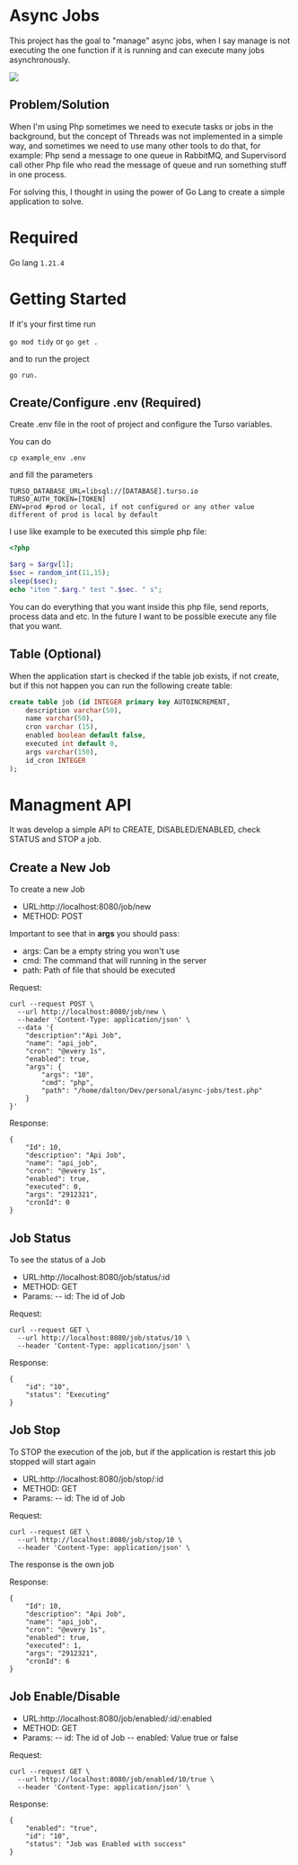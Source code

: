 # Async Jobs

This project has the goal to "manage" async jobs, when I say manage is not executing the one function
if it is running and can execute many jobs asynchronously. 

![](docs/flow_project.png)

## Problem/Solution

When I'm using Php sometimes we need to execute tasks or jobs in the background, but the concept of Threads
was not implemented in a simple way, and sometimes we need to use many other tools to do that, for example: Php send a message to one queue in RabbitMQ, and Supervisord call other Php file who read the message of queue and run something stuff in one process.

For solving this, I thought in using the power of Go Lang to create a simple application to solve.


# Required

Go lang
`1.21.4`

# Getting Started

If it's your first time run

`go mod tidy` or `go get .`

and to run the project

`go run.`

## Create/Configure .env (Required)

Create .env file in the root of project and configure the Turso variables.

You can do 

`cp example_env .env`

and fill the parameters

```
TURSO_DATABASE_URL=libsql://[DATABASE].turso.io
TURSO_AUTH_TOKEN=[TOKEN]
ENV=prod #prod or local, if not configured or any other value different of prod is local by default
```

I use like example to be executed this simple php file:

```Php
<?php

$arg = $argv[1];
$sec = random_int(11,15);
sleep($sec);
echo "item ".$arg." test ".$sec. " s";
```

You can do everything that you want inside this php file, send reports, process data and etc.
In the future I want to be possible execute any file that you want.


## Table (Optional)

When the application start is checked if the table job exists, if not create, but if this not happen you can run the following create table:

```sql
create table job (id INTEGER primary key AUTOINCREMENT,
    description varchar(50),
    name varchar(50),
    cron varchar (15),
    enabled boolean default false,
    executed int default 0,
    args varchar(150),
    id_cron INTEGER 
);
```

# Managment API

It was develop a simple API to CREATE, DISABLED/ENABLED, check STATUS and STOP a job.

## Create a New Job 

To create a new Job 

- URL:http://localhost:8080/job/new
- METHOD: POST

Important to see that in **args** you should pass:

- args: Can be a empty string you won't use
- cmd: The command that will running in the server 
- path: Path of file that should be executed 

Request:
```
curl --request POST \
  --url http://localhost:8080/job/new \
  --header 'Content-Type: application/json' \
  --data '{
	"description":"Api Job",
	"name": "api_job",
	"cron": "@every 1s", 
	"enabled": true,
	"args": {
		"args": "10",
		"cmd": "php",
		"path": "/home/dalton/Dev/personal/async-jobs/test.php"
	}
}'
```
Response:
```
{
	"Id": 10,
	"description": "Api Job",
	"name": "api_job",
	"cron": "@every 1s",
	"enabled": true,
	"executed": 0,
	"args": "2912321",
	"cronId": 0
}
```

## Job Status

To see the status of a Job 

- URL:http://localhost:8080/job/status/:id
- METHOD: GET
- Params:
-- id: The id of Job

Request:
```
curl --request GET \
  --url http://localhost:8080/job/status/10 \
  --header 'Content-Type: application/json' \
```

Response:
```
{
	"id": "10",
	"status": "Executing"
}
```

## Job Stop

To STOP the execution of the job, but if the application is restart this job stopped will start again

- URL:http://localhost:8080/job/stop/:id
- METHOD: GET
- Params:
-- id: The id of Job

Request:
```
curl --request GET \
  --url http://localhost:8080/job/stop/10 \
  --header 'Content-Type: application/json' \
```

The response is the own job

Response:
```
{
	"Id": 10,
	"description": "Api Job",
	"name": "api_job",
	"cron": "@every 1s",
	"enabled": true,
	"executed": 1,
	"args": "2912321",
	"cronId": 6
}
```

## Job Enable/Disable

- URL:http://localhost:8080/job/enabled/:id/:enabled
- METHOD: GET
- Params:
-- id: The id of Job
-- enabled: Value true or false 

Request:
```
curl --request GET \
  --url http://localhost:8080/job/enabled/10/true \
  --header 'Content-Type: application/json' \
```

Response:
```
{
	"enabled": "true",
	"id": "10",
	"status": "Job was Enabled with success"
}
```
